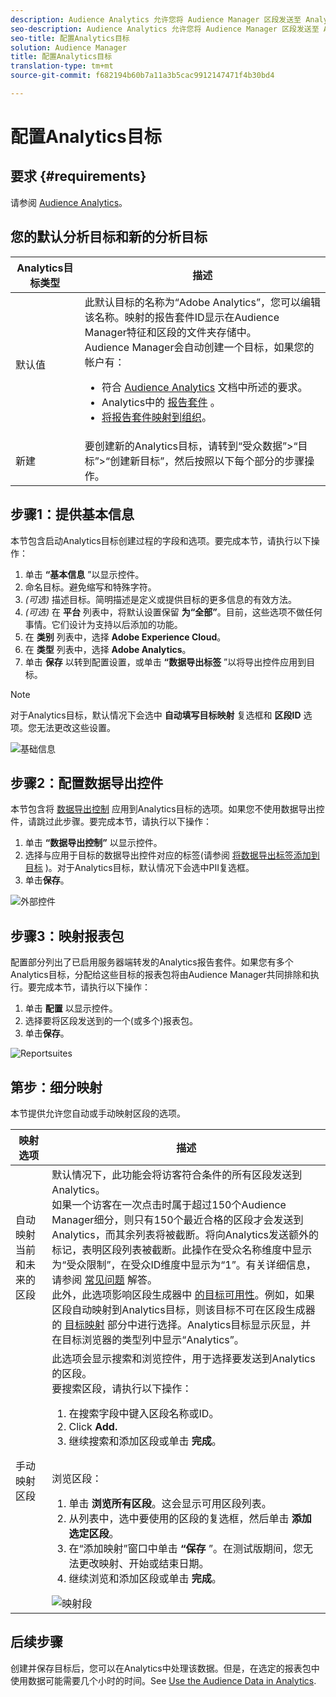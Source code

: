 ```yaml
---
description: Audience Analytics 允许您将 Audience Manager 区段发送至 Analytics。要使用此功能，请在 Audience Manager 中创建一个 Analytics 目标，然后再将区段映射到该目标。
seo-description: Audience Analytics 允许您将 Audience Manager 区段发送至 Analytics。要使用此功能，请在 Audience Manager 中创建一个 Analytics 目标，然后再将区段映射到该目标。
seo-title: 配置Analytics目标
solution: Audience Manager
title: 配置Analytics目标
translation-type: tm+mt
source-git-commit: f682194b60b7a11a3b5cac9912147471f4b30bd4

---
```



# 配置Analytics目标

## 要求 {#requirements}

请参阅 [Audience Analytics](https://marketing.adobe.com/resources/help/en_US/analytics/audiences/)。

## 您的默认分析目标和新的分析目标

| Analytics目标类型 | 描述 |
|---|---|
| 默认值 | 此默认目标的名称为“Adobe Analytics”，您可以编辑该名称。映射的报告套件ID显示在Audience Manager特征和区段的文件夹存储中。<br>Audience Manager会自动创建一个目标，如果您的帐户有： <br> <ul><li>符合 [Audience Analytics](https://marketing.adobe.com/resources/help/en_US/analytics/audiences/) 文档中所述的要求。</li><li>Analytics中的 [报告套件](https://marketing.adobe.com/resources/help/en_US/sc/implement/ref-reports-report-suites.html) 。</li><li>[将报告套件映射到组织](https://marketing.adobe.com/resources/help/en_US/mcloud/report-suite-mapping.html)。</li></ul> |
| 新建 | 要创建新的Analytics目标，请转到“受众数据”&gt;“目标”&gt;“创建新目标”，然后按照以下每个部分的步骤操作。 |

## 步骤1：提供基本信息

本节包含启动Analytics目标创建过程的字段和选项。要完成本节，请执行以下操作：

1. 单击 **“基本信息** ”以显示控件。
1. 命名目标。避免缩写和特殊字符。
1. *(可选)* 描述目标。简明描述是定义或提供目标的更多信息的有效方法。
1. *(可选)* 在 **平台** 列表中，将默认设置保留 **为“全部”**。目前，这些选项不做任何事情。它们设计为支持以后添加的功能。
1. 在 **类别** 列表中，选择 **Adobe Experience Cloud**。
1. 在 **类型** 列表中，选择 **Adobe Analytics**。
1. 单击 **保存** 以转到配置设置，或单击 **“数据导出标签** ”以将导出控件应用到目标。

>[!NOTE]
>
>对于Analytics目标，默认情况下会选中 **自动填写目标映射** 复选框和 **区段ID** 选项。您无法更改这些设置。

![基础信息](assets/basicinformation.png)

## 步骤2：配置数据导出控件

本节包含将 [数据导出控制](/help/using/features/data-export-controls.md) 应用到Analytics目标的选项。如果您不使用数据导出控件，请跳过此步骤。要完成本节，请执行以下操作：

1. 单击 **“数据导出控制”** 以显示控件。
1. 选择与应用于目标的数据导出控件对应的标签(请参阅 [将数据导出标签添加到目标](/help/using/features/destinations/add-data-export-labels.md) )。对于Analytics目标，默认情况下会选中PII复选框。
1. 单击&#x200B;**保存**。

![外部控件](assets/exportControls.png)

## 步骤3：映射报表包

配置部分列出了已启用服务器端转发的Analytics报告套件。如果您有多个Analytics目标，分配给这些目标的报表包将由Audience Manager共同排除和执行。要完成本节，请执行以下操作：

1. 单击 **配置** 以显示控件。
1. 选择要将区段发送到的一个(或多个)报表包。
1. 单击&#x200B;**保存**。

![Reportsuites](assets/reportSuites.png)

## 第步：细分映射

本节提供允许您自动或手动映射区段的选项。

| 映射选项 | 描述 |
|---|---|
| 自动映射当前和未来的区段 | 默认情况下，此功能会将访客符合条件的所有区段发送到Analytics。<br>如果一个访客在一次点击时属于超过150个Audience Manager细分，则只有150个最近合格的区段才会发送到Analytics，而其余列表将被截断。将向Analytics发送额外的标记，表明区段列表被截断。此操作在受众名称维度中显示为“受众限制”，在受众ID维度中显示为“1”。有关详细信息，请参阅 [常见问题](https://marketing.adobe.com/resources/help/en_US/analytics/audiences/mc-audiences-faqs.html) 解答。<br>此外，此选项影响区段生成器中 [的目标可用性](/help/using/features/segments/segment-builder.md)。例如，如果区段自动映射到Analytics目标，则该目标不可在区段生成器的 [目标映射](/help/using/features/segments/segment-builder.md#segment-builder-controls-destinations) 部分中进行选择。Analytics目标显示灰显，并在目标浏览器的类型列中显示“Analytics”。 |
| 手动映射区段 | 此选项会显示搜索和浏览控件，用于选择要发送到Analytics的区段。<br>要搜索区段，请执行以下操作： <br> <ol><li>在搜索字段中键入区段名称或ID。</li><li>Click <b>Add.</b></li><li>继续搜索和添加区段或单击 <b>完成</b>。</li></ol><br>浏览区段： <ol><li>单击 <b>浏览所有区段</b>。这会显示可用区段列表。</li><li>从列表中，选中要使用的区段的复选框，然后单击 <b>添加选定区段</b>。</li><li>在“添加映射”窗口中单击 <b>“保存</b> ”。在测试版期间，您无法更改映射、开始或结束日期。</li><li>继续浏览和添加区段或单击 <b>完成</b>。</li></ol> ![映射段](assets/mapSegments.png) |

## 后续步骤

创建并保存目标后，您可以在Analytics中处理该数据。但是，在选定的报表包中使用数据可能需要几个小时的时间。See [Use the Audience Data in Analytics](https://marketing.adobe.com/resources/help/en_US/analytics/audiences/use-audience-data-analytics.html).
